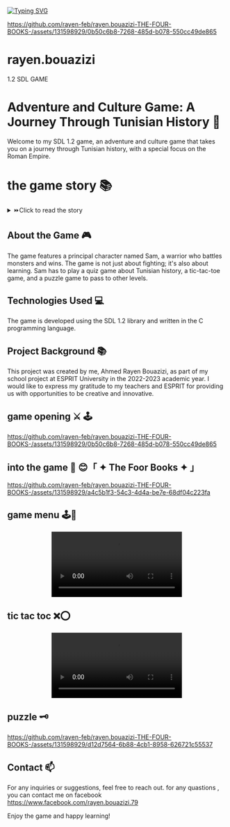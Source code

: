


<a href="https://git.io/typing-svg"><img src="https://readme-typing-svg.demolab.com?font=Fira+Code&size=30&pause=1000&color=E71616&center=true&random=false&width=435&lines=The+Foor+Books+;1.2++SDL+Game+" alt="Typing SVG" /></a>
 
  https://github.com/rayen-feb/rayen.bouazizi-THE-FOUR-BOOKS-/assets/131598929/0b50c6b8-7268-485d-b078-550cc49de865

# rayen.bouazizi
1.2 SDL GAME 
# Adventure and Culture Game: A Journey Through Tunisian History 👋

Welcome to my SDL 1.2 game, an adventure and culture game that takes you on a journey through Tunisian history, with a special focus on the Roman Empire.

# the game story 📚 
 <details>
 <summary> ⏩Click to read the story </summary>
  
  Grandfather Jack discovered that four precious history books were missing from his library, stolen by the notorious Witcher Morgan Le Fay. He called his grandson Sami and gave him a mission to retrieve the books. Sami had to travel through a time door in El Jamm and collect the books, facing monsters and book guardians along the way.

Sami arrived at El Jamm and spoke some magical words to open the time door. He found himself in a magnificent amphitheater in the heart of the city forum. He overheard that the books were in a basement named the Holy Book, and he would have to face lions and monsters to find them.
Sami snuck into the building at nightfall and defeated the guardians blocking his path. He arrived at the basement, where a fierce dragon blocked his way. The dragon challenged Sami to answer riddles before he could take the book.
Sami successfully solved the dragon's riddles and retrieved the book. He studied his map to find the time door that would take him to the next period. Sami set out on his journey, feeling more confident now that he had the first book.
He arrived in Rome and found the book in the Colosseum, guarded by gladiators. Sami defeated them and retrieved the book. He traveled to Carthage and found the book in a temple, guarded by priests. Sami used his magical sword to defeat them and take the book.
Finally, Sami arrived in Ottoman Turkey, where he found the book in a palace, guarded by soldiers. Sami fought bravely and defeated them, retrieving the final book. He returned to El Jamm and gave the books to his grandfather.
Grandfather Jack was overjoyed and thanked Sami for his bravery. He reminded Sami of the power of knowledge and how important it is to preserve history. Sami realized that he had made history by completing his mission and felt proud of his accomplishment.</details>




## About the Game 🎮

The game features a principal character named Sam, a warrior who battles monsters and wins. The game is not just about fighting; it's also about learning. Sam has to play a quiz game about Tunisian history, a tic-tac-toe game, and a puzzle game to pass to other levels.

## Technologies Used 💻

The game is developed using the SDL 1.2 library and written in the C programming language.

## Project Background 📚

This project was created by me, Ahmed Rayen Bouazizi, as part of my school project at ESPRIT University in the 2022-2023 academic year. I would like to express my gratitude to my teachers and ESPRIT for providing us with opportunities to be creative and innovative.


## game opening ⚔️ 🕹
 https://github.com/rayen-feb/rayen.bouazizi-THE-FOUR-BOOKS-/assets/131598929/0b50c6b8-7268-485d-b078-550cc49de865



## into the game 👾  😊「 ✦ The Foor Books  ✦ 」

https://github.com/rayen-feb/rayen.bouazizi-THE-FOUR-BOOKS-/assets/131598929/a4c5b1f3-54c3-4d4a-be7e-68df04c223fa


## game menu 🕹️🚪
 <div align="center"> <video  src="https://github.com/rayen-feb/rayen.bouazizi-THE-FOUR-BOOKS-/assets/131598929/ee936b3d-68e1-480c-8832-31b979a6d7c2
" alt="menu" /></div>



## tic tac toc ❌⭕
 <div align="center"> <video src="https://github.com/rayen-feb/rayen.bouazizi-THE-FOUR-BOOKS-/assets/131598929/f8750a3f-8779-4d41-855d-95ff5c35b962
" alt="tic tac toc" /></div>




## puzzle 🗝️


https://github.com/rayen-feb/rayen.bouazizi-THE-FOUR-BOOKS-/assets/131598929/d12d7564-6b88-4cb1-8958-626721c55537







## Contact 📫
For any inquiries or suggestions, feel free to reach out.
for any quastions  , you can contact  me on facebook https://www.facebook.com/rayen.bouazizi.79

Enjoy the game and happy learning!

